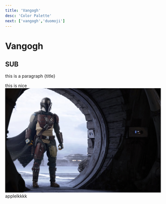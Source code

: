 ```yaml
---
title: 'Vangogh'
desc: 'Color Palette'
next: ['vangogh','duomoji']
---
```




# Vangogh



## SUB

this is a paragraph
<High>{title}</High>

this is nice
![mandalorian](assets/vangogh/1096331.jpg#large)
applelkkkk

